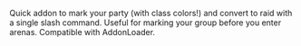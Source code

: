 Quick addon to mark your party (with class colors!) and convert to raid with a single slash command. Useful for marking your group before you enter arenas. Compatible with AddonLoader.
